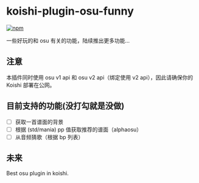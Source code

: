 # koishi-plugin-osu-funny

[![npm](https://img.shields.io/npm/v/koishi-plugin-osu-funny?style=flat-square)](https://www.npmjs.com/package/koishi-plugin-osu-funny)

一些好玩的和 osu 有关的功能，陆续推出更多功能...

## 注意

本插件同时使用 osu v1 api 和 osu v2 api（绑定使用 v2 api），因此请确保你的 Koishi 部署在公网。

## 目前支持的功能(没打勾就是没做)

- [ ] 获取一首谱面的背景
- [ ] 根据 (std/mania) pp 值获取推荐的谱面（alphaosu）
- [ ] 从音频猜歌（根据 bp 列表）

## 未来

Best osu plugin in koishi.
